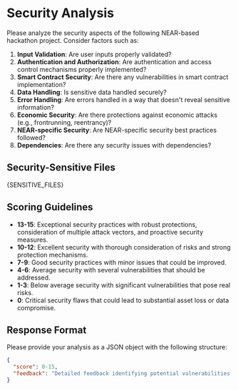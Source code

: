 # Security Analysis

Please analyze the security aspects of the following NEAR-based hackathon project. Consider factors such as:

1. **Input Validation**: Are user inputs properly validated?
2. **Authentication and Authorization**: Are authentication and access control mechanisms properly implemented?
3. **Smart Contract Security**: Are there any vulnerabilities in smart contract implementation?
4. **Data Handling**: Is sensitive data handled securely?
5. **Error Handling**: Are errors handled in a way that doesn't reveal sensitive information?
6. **Economic Security**: Are there protections against economic attacks (e.g., frontrunning, reentrancy)?
7. **NEAR-specific Security**: Are NEAR-specific security best practices followed?
8. **Dependencies**: Are there any security issues with dependencies?

## Security-Sensitive Files

{SENSITIVE_FILES}

## Scoring Guidelines

- **13-15**: Exceptional security practices with robust protections, consideration of multiple attack vectors, and proactive security measures.
- **10-12**: Excellent security with thorough consideration of risks and strong protection mechanisms.
- **7-9**: Good security practices with minor issues that could be improved.
- **4-6**: Average security with several vulnerabilities that should be addressed.
- **1-3**: Below average security with significant vulnerabilities that pose real risks.
- **0**: Critical security flaws that could lead to substantial asset loss or data compromise.

## Response Format

Please provide your analysis as a JSON object with the following structure:

```json
{
  "score": 0-15,
  "feedback": "Detailed feedback identifying potential vulnerabilities and suggesting improvements..."
}
```
